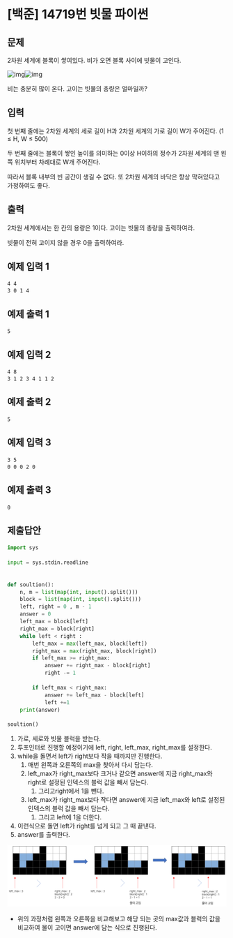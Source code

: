 # [백준] 14719번 빗물 파이썬

## 문제

2차원 세계에 블록이 쌓여있다. 비가 오면 블록 사이에 빗물이 고인다.

![img](https://onlinejudgeimages.s3-ap-northeast-1.amazonaws.com/problem/14719/1.png)![img](https://onlinejudgeimages.s3-ap-northeast-1.amazonaws.com/problem/14719/2.png)

비는 충분히 많이 온다. 고이는 빗물의 총량은 얼마일까?

## 입력

첫 번째 줄에는 2차원 세계의 세로 길이 H과 2차원 세계의 가로 길이 W가 주어진다. (1 ≤ H, W ≤ 500)

두 번째 줄에는 블록이 쌓인 높이를 의미하는 0이상 H이하의 정수가 2차원 세계의 맨 왼쪽 위치부터 차례대로 W개 주어진다.

따라서 블록 내부의 빈 공간이 생길 수 없다. 또 2차원 세계의 바닥은 항상 막혀있다고 가정하여도 좋다.

## 출력

2차원 세계에서는 한 칸의 용량은 1이다. 고이는 빗물의 총량을 출력하여라.

빗물이 전혀 고이지 않을 경우 0을 출력하여라.

## 예제 입력 1 

```
4 4
3 0 1 4
```

## 예제 출력 1

```
5
```

## 예제 입력 2 

```
4 8
3 1 2 3 4 1 1 2
```

## 예제 출력 2

```
5
```

## 예제 입력 3

```
3 5
0 0 0 2 0
```

## 예제 출력 3

```
0
```

## 제출답안

```python
import sys

input = sys.stdin.readline


def soultion():
    n, m = list(map(int, input().split()))
    block = list(map(int, input().split()))
    left, right = 0 , m - 1
    answer = 0
    left_max = block[left]
    right_max = block[right]
    while left < right :
        left_max = max(left_max, block[left])
        right_max = max(right_max, block[right])
        if left_max >= right_max:
            answer += right_max - block[right]
            right -= 1

        if left_max < right_max:
            answer += left_max - block[left]
            left +=1
    print(answer)

soultion()
```

1. 가로, 세로와 빗물 블럭을 받는다.
2. 투포인터로 진행할 예정이기에 left, right, left_max, right_max를 설정한다.
3. while을 돌면서 left가 right보다 작을 때까지만 진행한다.
   1. 매번 왼쪽과 오른쪽의 max을 찾아서 다시 담는다.
   2. left_max가 right_max보다 크거나 같으면 answer에 지금 right_max와 right로 설정된 인덱스의 블럭 값을 빼서 담는다.
      1. 그리고right에서 1을 뺀다.
   3. left_max가 right_max보다 작다면 answer에 지금 left_max와 left로 설정된 인덱스의 블럭 값을 빼서 담는다.
      1. 그리고 left에 1을 더한다.
4. 이런식으로 돌면 left가 right를 넘게 되고 그 때 끝낸다.
5. answer를 출력한다.

![구현01](../img/구현_01.png)

- 위의 과정처럼 왼쪽과 오른쪽을 비교해보고 해당 되는 곳의 max값과 블럭의 값을 비교하여 물이 고이면 answer에 담는 식으로 진행된다.